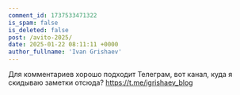 ```yaml
---
comment_id: 1737533471322
is_spam: false
is_deleted: false
post: /avito-2025/
date: 2025-01-22 08:11:11 +0000
author_fullname: 'Ivan Grishaev'
---
```


Для комментариев хорошо подходит Телеграм, вот канал, куда я скидываю заметки отсюда? https://t.me/igrishaev_blog

